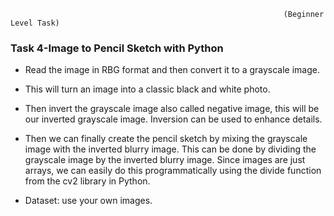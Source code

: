                                                                  (Beginner Level Task)

### Task 4-Image to Pencil Sketch with Python

   - Read the image in RBG format and then convert it to a grayscale image.
   

   - This will turn an image into a classic black and white photo.


  - Then  invert the grayscale image also called negative image, this will be our inverted grayscale image. Inversion can be used to enhance details. 


   - Then we can finally create the pencil sketch by mixing the grayscale image with the inverted blurry image. This can be done by dividing the grayscale image by the        inverted blurry image. Since images are just arrays, we can easily do this programmatically using the divide function from the cv2 library in Python.
   

   - Dataset: use your own images.
